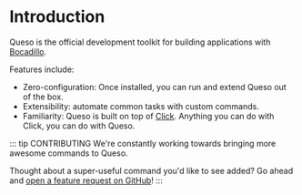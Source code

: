 # Introduction

Queso is the official development toolkit for building applications with [Bocadillo](https://bocadilloproject.github.io).

Features include:

- Zero-configuration: Once installed, you can run and extend Queso out of the box.
- Extensibility: automate common tasks with custom commands.
- Familiarity: Queso is built on top of [Click](http://click.palletsprojects.com). Anything you can do with Click, you can do with Queso.

::: tip CONTRIBUTING
We're constantly working towards bringing more awesome commands to Queso.

Thought about a super-useful command you'd like to see added? Go ahead and [open a feature request on GitHub](https://github.com/bocadilloproject/queso/issues/new)!
:::
